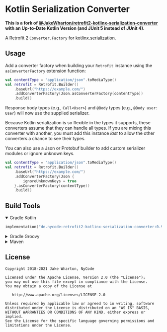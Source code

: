 # Kotlin Serialization Converter

**This is a fork
of [@JakeWharton/retrofit2-kotlinx-serialization-converter](https://github.com/JakeWharton/retrofit2-kotlinx-serialization-converter)
with an Up-to-Date Kotlin Version (and JUnit 5 instead of JUnit 4).**

A Retrofit 2 `Converter.Factory` for [kotlinx.serialization](https://github.com/Kotlin/kotlinx.serialization).

## Usage

Add a converter factory when building your `Retrofit` instance using the `asConverterFactory`
extension function:

```kotlin
val contentType = "application/json".toMediaType()
val retrofit = Retrofit.Builder()
    .baseUrl("https://example.com/")
    .addConverterFactory(Json.asConverterFactory(contentType))
    .build()
```

Response body types (e.g., `Call<User>`) and `@Body` types (e.g., `@Body user: User`) will now use the supplied
serializer.

Because Kotlin serialization is so flexible in the types it supports, these converters assume that they can handle all
types. If you are mixing this converter with another, you must add this instance _last_ to allow the other converters a
chance to see their types.

You can also use a Json or Protobuf builder to add custom serializer modules or ignore unknown keys.

```kotlin
val contentType = "application/json".toMediaType()
val retrofit = Retrofit.Builder()
    .baseUrl("https://example.com/")
    .addConverterFactory(Json {
        ignoreUnknownKeys = true
    }.asConverterFactory(contentType))
    .build()
```

## Build Tools

<details open>
<summary>Gradle Kotlin</summary>

```kotlin
implementation("de.nycode:retrofit2-kotlinx-serialization-converter:0.9.2")
```

</details>

<details>
<summary>Gradle Groovy</summary>

```groovy
implementation 'de.nycode:retrofit2-kotlinx-serialization-converter:0.9.2'
```

</details>

<details>
<summary>Maven</summary>

```xml

<dependency>
    <groupId>de.nycode</groupId>
    <artifactId>retrofit2-kotlinx-serialization-converter</artifactId>
    <version>0.9.2</version>
</dependency>
```

</details>

## License

    Copyright 2018-2021 Jake Wharton, NyCode

    Licensed under the Apache License, Version 2.0 (the "License");
    you may not use this file except in compliance with the License.
    You may obtain a copy of the License at

       http://www.apache.org/licenses/LICENSE-2.0

    Unless required by applicable law or agreed to in writing, software
    distributed under the License is distributed on an "AS IS" BASIS,
    WITHOUT WARRANTIES OR CONDITIONS OF ANY KIND, either express or implied.
    See the License for the specific language governing permissions and
    limitations under the License.
